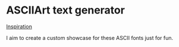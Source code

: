 # ASCIIArt text generator

[Inspiration](https://patorjk.com/software/taag/#p=display&h=3&f=Rectangles&t=Type%20Something%20)

I aim to create a custom showcase for these ASCII fonts just for fun.
